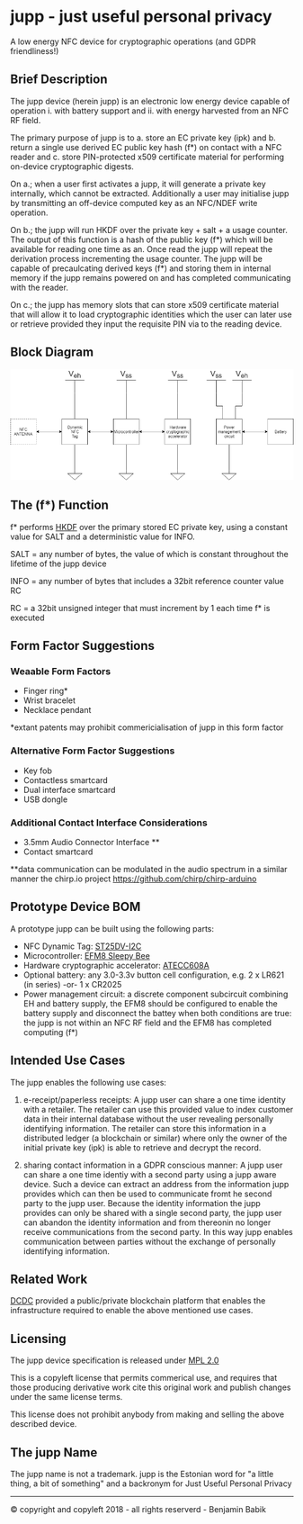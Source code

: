 # jupp - just useful personal privacy
A low energy NFC device for cryptographic operations (and GDPR friendliness!)

## Brief Description

The jupp device (herein jupp) is an electronic low energy device capable of operation i. with battery support and ii. with energy harvested from an NFC RF field.

The primary purpose of jupp is to a. store an EC private key (ipk) and b. return a single use derived EC public key hash (f*) on contact with a NFC reader and c. store PIN-protected x509 certificate material for performing on-device cryptographic digests.

On a.; when a user first activates a jupp, it will generate a private key internally, which cannot be extracted. Additionally a user may initialise jupp by transmitting an off-device computed key as an NFC/NDEF write operation.

On b.; the jupp will run HKDF over the private key + salt + a usage counter. The output of this function is a hash of the public key (f*) which will be available for reading one time as an. Once read the jupp will repeat the derivation process incrementing the usage counter. The jupp will be capable of precaulcating derived keys (f*) and storing them in internal memory if the jupp remains powered on and has completed communicating with the reader.

On c.; the jupp has memory slots that can store x509 certificate material that will allow it to load cryptographic identities which the user can later use or retrieve provided they input the requisite PIN via to the reading device.

## Block Diagram

![block diagram][blockdiagram]

## The (f*) Function

f* performs [HKDF](https://tools.ietf.org/html/rfc5869) over the primary stored EC private key, using a constant value for SALT and a deterministic value for INFO.

SALT = any number of bytes, the value of which is constant throughout the lifetime of the jupp device

INFO = any number of bytes that includes a 32bit reference counter value RC

RC = a 32bit unsigned integer that must increment by 1 each time f* is executed

## Form Factor Suggestions

### Weaable Form Factors
* Finger ring*
* Wrist bracelet
* Necklace pendant

*extant patents may prohibit commericialisation of jupp in this form factor

### Alternative Form Factor Suggestions
* Key fob
* Contactless smartcard
* Dual interface smartcard
* USB dongle

### Additional Contact Interface Considerations
* 3.5mm Audio Connector Interface **
* Contact smartcard

**data communication can be modulated in the audio spectrum in a similar manner the chirp.io project https://github.com/chirp/chirp-arduino

## Prototype Device BOM

A prototype jupp can be built using the following parts:

* NFC Dynamic Tag: [ST25DV-I2C](https://www.st.com/en/nfc/st25dv-i2c-series-dynamic-nfc-tags.html?querycriteria=productId=SS1950)
* Microcontroller: [EFM8 Sleepy Bee](https://www.silabs.com/products/mcu/8-bit/efm8-sleepy-bee)
* Hardware cryptographic accelerator: [ATECC608A](https://www.microchip.com/wwwproducts/en/ATECC608A)
* Optional battery: any 3.0-3.3v button cell configuration, e.g. 2 x LR621 (in series) -or- 1 x CR2025
* Power management circuit: a discrete component subcircuit combining EH and battery supply, the EFM8 should be configured to enable the battery supply and disconnect the battey when both conditions are true: the jupp is not within an NFC RF field and the EFM8 has completed computing (f*)

## Intended Use Cases

The jupp enables the following use cases:

1. e-receipt/paperless receipts:
  A jupp user can share a one time identity with a retailer. The retailer can use this provided value to index customer data in their internal database without the user revealing personally identifying information. The retailer can store this information in a distributed ledger (a blockchain or similar) where only the owner of the initial private key (ipk) is able to retrieve and decrypt the record.
  
2. sharing contact information in a GDPR conscious manner:
  A jupp user can share a one time identiy with a second party using a jupp aware device. Such a device can extract an address from the information jupp provides which can then be used to communicate fromt he second party to the jupp user. Because the identity information the jupp provides can only be shared with a single second party, the jupp user can abandon the identity information and from thereonin no longer receive communications from the second party. In this way jupp enables communication between parties without the exchange of personally identifying information.  

## Related Work

 [DCDC](https://dcdc.io) provided a public/private blockchain platform that enables the infrastructure required to enable the above mentioned use cases.
## Licensing

The jupp device specification is released under [MPL 2.0](https://tldrlegal.com/license/mozilla-public-license-2.0-(mpl-2))

This is a copyleft license that permits commerical use, and requires that those producing derivative work cite this original work and publish changes under the same license terms.

This license does not prohibit anybody from making and selling the above described device.

## The jupp Name

The jupp name is not a trademark. jupp is the Estonian word for "a little thing, a bit of something" and a backronym for Just Useful Personal Privacy

---

© copyright and copyleft 2018 - all rights reserverd - Benjamin Babik

[blockdiagram]: https://github.com/benbenbenbenbenben/jupp/blob/master/Untitled%20Diagram.png "Block Diagram"
